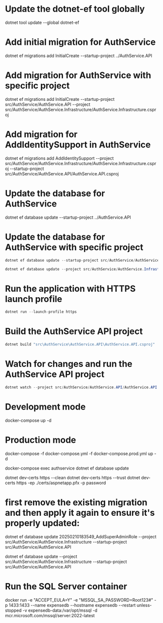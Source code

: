 # Update the dotnet-ef tool globally

dotnet tool update --global dotnet-ef

# Add initial migration for AuthService

dotnet ef migrations add InitialCreate --startup-project ../AuthService.API

# Add migration for AuthService with specific project

dotnet ef migrations add InitialCreate --startup-project src/AuthService/AuthService.API --project src/AuthService/AuthService.Infrastructure/AuthService.Infrastructure.csproj

# Add migration for AddIdentitySupport in AuthService

dotnet ef migrations add AddIdentitySupport --project src/AuthService/AuthService.Infrastructure/AuthService.Infrastructure.csproj --startup-project src/AuthService/AuthService.API/AuthService.API.csproj

# Update the database for AuthService

dotnet ef database update --startup-project ../AuthService.API

# Update the database for AuthService with specific project

```C#
dotnet ef database update --startup-project src/AuthService/AuthService.API

dotnet ef database update --project src/AuthService/AuthService.Infrastructure/AuthService.Infrastructure.csproj --startup-project src/AuthService/AuthService.API/AuthService.API.csproj
```

# Run the application with HTTPS launch profile

```C#
dotnet run --launch-profile https
```

# Build the AuthService API project

```C#
dotnet build "src\AuthService\AuthService.API\AuthService.API.csproj"
```

# Watch for changes and run the AuthService API project

```C#
dotnet watch --project src/AuthService/AuthService.API/AuthService.API.csproj --launch-profile https
```

# Development mode

docker-compose up -d

# Production mode

docker-compose -f docker-compose.yml -f docker-compose.prod.yml up -d

docker-compose exec authservice dotnet ef database update

dotnet dev-certs https --clean
dotnet dev-certs https --trust
dotnet dev-certs https -ep ./certs/aspnetapp.pfx -p password

# first remove the existing migration and then apply it again to ensure it's properly updated:

dotnet ef database update 20250210183549_AddSuperAdminRole --project src/AuthService/AuthService.Infrastructure --startup-project src/AuthService/AuthService.API

dotnet ef database update --project src/AuthService/AuthService.Infrastructure --startup-project src/AuthService/AuthService.API

# Run the SQL Server container

docker run -e "ACCEPT_EULA=Y" -e "MSSQL_SA_PASSWORD=Root123#" -p 1433:1433 --name expensedb --hostname expensedb --restart unless-stopped -v expensedb-data:/var/opt/mssql -d mcr.microsoft.com/mssql/server:2022-latest

